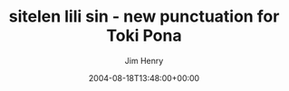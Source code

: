 ---
title: 'sitelen lili sin - new punctuation for Toki Pona'
posts: 7
hash: 't272'
author: 'Jim Henry'
date: 2004-08-18T13:48:00+00:00
sources:
  - http://forums.tokipona.org/viewtopic.php%3Ft=272.html
---